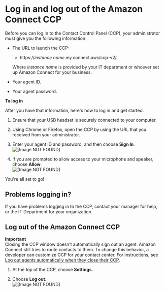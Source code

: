 # Log in and log out of the Amazon Connect CCP<a name="ccp-login"></a>

Before you can log in to the Contact Control Panel \(CCP\), your administrator must give you the following information: 
+ The URL to launch the CCP:
  + https://*instance name*\.my\.connect\.aws/ccp\-v2/

  Where *instance name* is provided by your IT department or whoever set up Amazon Connect for your business\.
+ Your agent ID\.
+ Your agent password\.

**To log in**

After you have that information, here's how to log in and get started\.

1. Ensure that your USB headset is securely connected to your computer\.

1. Using Chrome or Firefox, open the CCP by using the URL that you received from your administrator\.

1. Enter your agent ID and password, and then choose **Sign In**\.  
![\[Image NOT FOUND\]](http://docs.aws.amazon.com/connect/latest/adminguide/images/ccp-login.png)

1. If you are prompted to allow access to your microphone and speaker, choose **Allow**\.   
![\[Image NOT FOUND\]](http://docs.aws.amazon.com/connect/latest/adminguide/images/ccp-allow-microphone.png)

You're all set to go\!

## Problems logging in?<a name="w463aac64c27c11"></a>

If you have problems logging in to the CCP, contact your manager for help, or the IT Department for your organization\.

## Log out of the Amazon Connect CCP<a name="w463aac64c27c13"></a>

**Important**  
Closing the CCP window doesn't automatically sign out an agent\. Amazon Connect still tries to route contacts to them\. To change this behavior, a developer can customize CCP for your contact center\. For instructions, see [Log out agents automatically when they close their CCP](automatic-logout.md)\. 

1. At the top of the CCP, choose **Settings**\. 

1. Choose **Log out**\.  
![\[Image NOT FOUND\]](http://docs.aws.amazon.com/connect/latest/adminguide/images/ccp-logout.png)